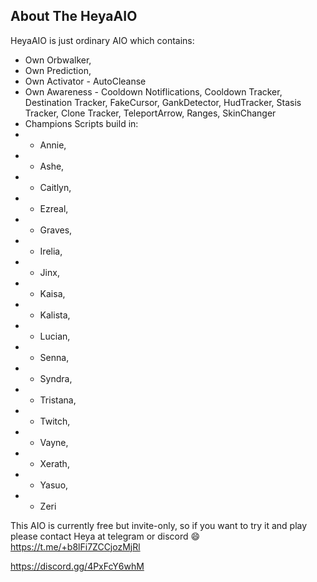 ## About The HeyaAIO

HeyaAIO is just ordinary AIO which contains:
* Own Orbwalker,
* Own Prediction,
* Own Activator - AutoCleanse
* Own Awareness - Cooldown Notiflications, Cooldown Tracker, Destination Tracker, FakeCursor, GankDetector, HudTracker, Stasis Tracker, Clone Tracker, TeleportArrow, Ranges, SkinChanger
* Champions Scripts build in:
*  - Annie,
*  - Ashe,
*  - Caitlyn,
*  - Ezreal,
*  - Graves,
*  - Irelia,
*  - Jinx,
*  - Kaisa,
*  - Kalista,
*  - Lucian,
*  - Senna,
*  - Syndra,
*  - Tristana,
*  - Twitch,
*  - Vayne,
*  - Xerath,
*  - Yasuo,
*  - Zeri

This AIO is currently free but invite-only, so if you want to try it and play please contact Heya at telegram or discord :smile:
https://t.me/+b8lFi7ZCCjozMjRl 

https://discord.gg/4PxFcY6whM
